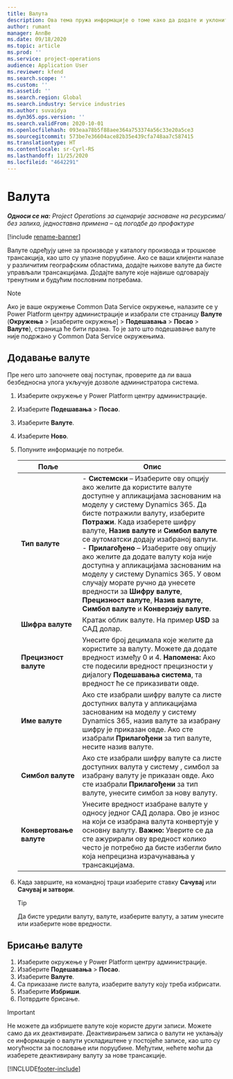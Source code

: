 ```yaml
---
title: Валута
description: Ова тема пружа информације о томе како да додате и уклоните типове валута у пројектним операцијама.
author: rumant
manager: AnnBe
ms.date: 09/18/2020
ms.topic: article
ms.prod: ''
ms.service: project-operations
audience: Application User
ms.reviewer: kfend
ms.search.scope: ''
ms.custom: ''
ms.assetid: ''
ms.search.region: Global
ms.search.industry: Service industries
ms.author: suvaidya
ms.dyn365.ops.version: ''
ms.search.validFrom: 2020-10-01
ms.openlocfilehash: 093eaa78b5f88aee364a753374a56c33e20a5ce3
ms.sourcegitcommit: 573be7e36604ace82b35e439cfa748aa7c587415
ms.translationtype: HT
ms.contentlocale: sr-Cyrl-RS
ms.lasthandoff: 11/25/2020
ms.locfileid: "4642291"
---
```

# <a name="currency"></a>Валута

_**Односи се на:** Project Operations за сценарије засноване на ресурсима/без залиха, једноставна примена – од погодбе до профактуре_

[!include [rename-banner](~/includes/cc-data-platform-banner.md)]

Валуте одређују цене за производе у каталогу производа и трошкове трансакција, као што су улазне поруџбине. Ако се ваши клијенти налазе у различитим географским областима, додајте њихове валуте да бисте управљали трансакцијама. Додајте валуте које највише одговарају тренутним и будућим пословним потребама.  

> [!NOTE]
> Ако је ваше окружење Common Data Service окружење, налазите се у Power Platform центру администрације и изабрали сте страницу **Валуте** (**Окружења** > [изаберите окружење] > **Подешавања** > **Посао** > **Валуте**), страница ће бити празна. То је зато што подешавање валуте није подржано у Common Data Service окружењима.

## <a name="add-a-currency"></a>Додавање валуте  
Пре него што започнете овај поступак, проверите да ли ваша безбедносна улога укључује дозволе администратора система. 

1. Изаберите окружење у Power Platform центру администрације. 
2. Изаберите **Подешавања** > **Посао**.
3. Изаберите **Валуте**.  
4. Изаберите **Ново**.  
5. Попуните информације по потреби.  


   |          Поље          |                                                                                                                                                                                                                                                                                                                                                                            Опис                                                                                                                                                                                                                                                                                                                                                                            |
   |-------------------------|-------------------------------------------------------------------------------------------------------------------------------------------------------------------------------------------------------------------------------------------------------------------------------------------------------------------------------------------------------------------------------------------------------------------------------------------------------------------------------------------------------------------------------------------------------------------------------------------------------------------------------------------------------------------------------------------------------------------------------------------------------------------|
   |    **Тип валуте**    | - **Системски** – Изаберите ову опцију ако желите да користите валуте доступне у апликацијама заснованим на моделу у систему Dynamics 365. Да бисте потражили валуту, изаберите **Потражи**. Када изаберете шифру валуте, **Назив валуте** и **Симбол валуте** се аутоматски додају изабраној валути.<br />- **Прилагођено** – Изаберите ову опцију ако желите да додате валуту која није доступна у апликацијама заснованим на моделу у систему Dynamics 365. У овом случају морате ручно да унесете вредности за **Шифру валуте**, **Прецизност валуте**, **Назив валуте**, **Симбол валуте** и **Конверзију валуте**. |
   |    **Шифра валуте**    |                                                                                                                                                                                                                                                                                                                                            Кратак облик валуте. На пример **USD** за САД долар.                                                                                                                                                                                                                                                                                                                                            |
   | **Прецизност валуте**  |                                                                                                                                                                                  Унесите број децимала које желите да користите за валуту.  Можете да додате вредност између 0 и 4. **Напомена:** Ако сте подесили вредност прецизности у дијалогу **Подешавања система**, та вредност ће се приказивати овде.                                                                                                                                                                                  |
   |    **Име валуте**    |                                                                                                                                                                                                                                         Ако сте изабрали шифру валуте са листе доступних валута у апликацијама заснованим на моделу у систему Dynamics 365, назив валуте за изабрану шифру је приказан овде. Ако сте изабрали **Прилагођени** за тип валуте, несите назив валуте.                                                                                                                                                                                                                                          |
   |   **Симбол валуте**   |                                                                                                                                                                                                                                                                      Ако сте изабрали шифру валуте са листе доступних валута у систему , симбол за изабрану валуту је приказан овде. Ако сте изабрали **Прилагођени** за тип валуте, унесите симбол за нову валуту.                                                                                                                                                                                                                                                                       |
   | **Конвертовање валуте** |                                                                                                                                                                                                                                     Унесите вредност изабране валуте у односу једног САД долара. Ово је износ на који се изабрана валута конвертује у основну валуту. **Важно:** Уверите се да сте ажурирали ову вредност колико често је потребно да бисте избегли било која непрецизна израчунавања у трансакцијама.                                                                                                                                                                                                                                      |


6. Када завршите, на командној траци изаберите ставку **Сачувај** или **Сачувај и затвори**.  

   > [!TIP]
   >  Да бисте уредили валуту, валуте, изаберите валуту, а затим унесите или изаберите нове вредности.  

## <a name="delete-a-currency"></a>Брисање валуте  

1. Изаберите окружење у Power Platform центру администрације. 
2. Изаберите **Подешавања** > **Посао**.
3. Изаберите **Валуте**.  
4. Са приказане листе валута, изаберите валуту коју треба избрисати.  
5. Изаберите **Избриши**.  
6. Потврдите брисање.  

> [!IMPORTANT]
>  Не можете да избришете валуте које користе други записи. Можете само да их деактивирате. Деактивирањем записа о валути не уклањају се информације о валути ускладиштене у постојеће записе, као што су могућности за пословање или поруџбине. Међутим, нећете моћи да изаберете деактивирану валуту за нове трансакције.  


[!INCLUDE[footer-include](../includes/footer-banner.md)]